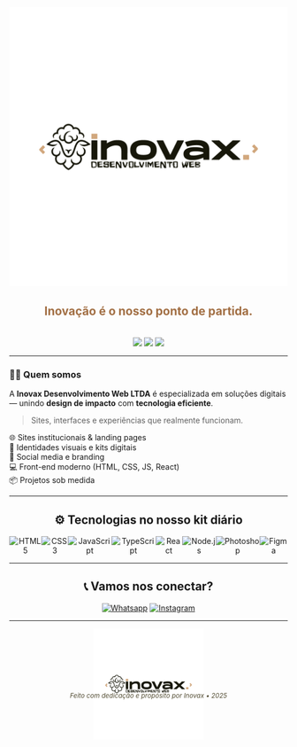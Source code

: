 
<div align="center">
  <img src="./img/LOGO-DOCUMENT---GREEN.png" width="620px" style="margin-bottom: -20 rem" alt="Inovax Logo" />
  
  <h2 style="color:#a26f44; font-weight:bold;">Inovação é o nosso ponto de partida.</h2>
  
  <br />
  
  <img src="https://img.shields.io/badge/Front--End-Design%20%7C%20Dev-a26f44?style=flat-square&logo=codepen&logoColor=white"/>
  <img src="https://img.shields.io/badge/Feito%20com-❤️-d8d5c6?style=flat-square"/>
  <img src="https://img.shields.io/badge/Desde-2025-c5a57e?style=flat-square"/>
</div>

---

<div>

### 👨‍💻 Quem somos

A **Inovax Desenvolvimento Web LTDA** é especializada em soluções digitais — unindo **design de impacto** com **tecnologia eficiente**.

> Sites, interfaces e experiências que realmente funcionam.

🌐 Sites institucionais & landing pages  
🎨 Identidades visuais e kits digitais  
📱 Social media e branding  
💻 Front-end moderno (HTML, CSS, JS, React)  
📦 Projetos sob medida

</div>

---

<div align="center">

## ⚙️ Tecnologias no nosso kit diário

  <div style="display: flex; justify-content: space-around;">
    <img src="https://img.shields.io/badge/HTML5-E34F26?style=for-the-badge&logo=html5&logoColor=white" alt="HTML5" />
    <img src="https://img.shields.io/badge/CSS3-1572B6?style=for-the-badge&logo=css3&logoColor=white" alt="CSS3" />
    <img src="https://img.shields.io/badge/JavaScript-F7DF1E?style=for-the-badge&logo=javascript&logoColor=black" alt="JavaScript" />
    <img src="https://img.shields.io/badge/TypeScript-007ACC?style=for-the-badge&logo=typescript&logoColor=white" alt="TypeScript" />
    <img src="https://img.shields.io/badge/React-20232A?style=for-the-badge&logo=react&logoColor=61DAFB" alt="React" />
    <img src="https://img.shields.io/badge/Node.js-43853D?style=for-the-badge&logo=node.js&logoColor=white" alt="Node.js" />
    <img src="https://img.shields.io/badge/Photoshop-31A8FF?style=for-the-badge&logo=Adobe-Photoshop&logoColor=white" alt="Photoshop" />
    <img src="https://img.shields.io/badge/Figma-F24E1E?style=for-the-badge&logo=Figma&logoColor=white" alt="Figma" />

  </div>

---

## 📞 Vamos nos conectar?

[![Whatsapp](https://img.shields.io/badge/WhatsApp-25D366?style=for-the-badge&logo=whatsapp&logoColor=white)](<https://api.whatsapp.com/send?phone=5579988318550&text=%F0%9F%90%91%7C%20Ol%C3%A1%2C%20vim%20pelo%20instagram%20e%20gostaria%20de%20saber%20mais%20sobre%3A%20%20(Fale%20o%20servi%C3%A7o%20do%20seu%20interesse%20)>)
[![Instagram](https://img.shields.io/badge/Instagram-E4405F?style=for-the-badge&logo=instagram&logoColor=white)](https://www.instagram.com/ryanofc_rpm/)

---

<div align="center">
  <img src="./img/LOGO-DOCUMENT---GREEN.png" width="200px" style="margin-bottom: -6rem"  />
  <br/>
  <sub><i style="color:#514b31">Feito com dedicação e propósito por Inovax • 2025</i></sub>
</div>
